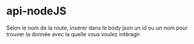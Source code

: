 # api-nodeJS

Selon le nom de la route, insérer dans le body json un id ou un nom pour trouver la donnée avec la quelle vous voulez intéragir. 
